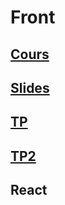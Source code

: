 # Front

## [Cours](FRONTEND.md)
## [Slides](Frontend.pdf)
## [TP](tp/README.md)
## [TP2](tp/README_TP2.md)

## React